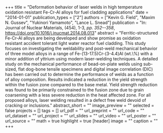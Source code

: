 +++
title = "Deformation behavior of laser welds in high temperature oxidation resistant Fe-Cr-Al alloys for fuel cladding applications"
date = "2014-01-01"
publication_types = ["2"]
authors = ["Kevin G. Field", "Maxim N. Gussev", "Yukinori Yamamoto", "Lance L. Snead"]
publication = "In: Journal of Nuclear Materials, (454), 1-3, _pp. 352--358_, https://doi.org/10.1016/j.jnucmat.2014.08.013"
abstract = "Ferritic-structured Fe-Cr-Al alloys are being developed and show promise as oxidation resistant accident tolerant light water reactor fuel cladding. This study focuses on investigating the weldability and post-weld mechanical behavior of three model alloys in a range of Fe-(13-17.5)Cr-(3-4.4)Al (wt.\\%) with a minor addition of yttrium using modern laser-welding techniques. A detailed study on the mechanical performance of bead-on-plate welds using sub-sized, flat dog-bone tensile specimens and digital image correlation (DIC) has been carried out to determine the performance of welds as a function of alloy composition. Results indicated a reduction in the yield strength within the fusion zone compared to the base metal. Yield strength reduction was found to be primarily constrained to the fusion zone due to grain coarsening with a less severe reduction in the heat affected zone. For all proposed alloys, laser welding resulted in a defect free weld devoid of cracking or inclusions."
abstract_short = ""
image_preview = ""
selected = false
projects = []
tags = []
url_pdf = ""
url_preprint = ""
url_code = ""
url_dataset = ""
url_project = ""
url_slides = ""
url_video = ""
url_poster = ""
url_source = ""
math = true
highlight = true
[header]
image = ""
caption = ""
+++
